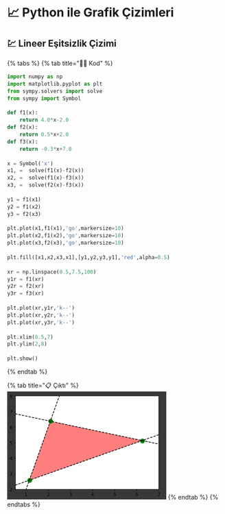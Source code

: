 # 📈 Python ile Grafik Çizimleri

## 💹 Lineer Eşitsizlik Çizimi

{% tabs %}
{% tab title="👨‍💻 Kod" %}
```python
import numpy as np
import matplotlib.pyplot as plt
from sympy.solvers import solve
from sympy import Symbol

def f1(x):
    return 4.0*x-2.0
def f2(x):
    return 0.5*x+2.0
def f3(x):
    return -0.3*x+7.0

x = Symbol('x')
x1, =  solve(f1(x)-f2(x))
x2, =  solve(f1(x)-f3(x))
x3, =  solve(f2(x)-f3(x))

y1 = f1(x1)
y2 = f1(x2)
y3 = f2(x3)

plt.plot(x1,f1(x1),'go',markersize=10)
plt.plot(x2,f1(x2),'go',markersize=10)
plt.plot(x3,f2(x3),'go',markersize=10)

plt.fill([x1,x2,x3,x1],[y1,y2,y3,y1],'red',alpha=0.5)

xr = np.linspace(0.5,7.5,100)
y1r = f1(xr)
y2r = f2(xr)
y3r = f3(xr)

plt.plot(xr,y1r,'k--')
plt.plot(xr,y2r,'k--')
plt.plot(xr,y3r,'k--')

plt.xlim(0.5,7)
plt.ylim(2,8)

plt.show()
```
{% endtab %}

{% tab title="📋 Çıktı" %}
![](../.gitbook/assets/image%20%283%29.png)
{% endtab %}
{% endtabs %}

